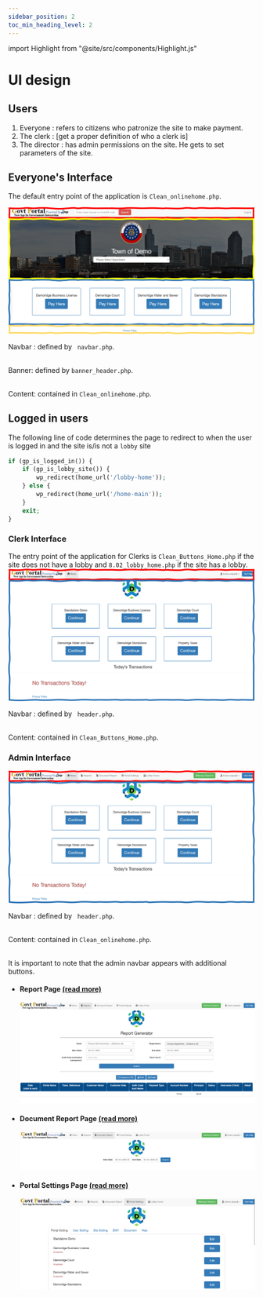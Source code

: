 ```yaml
---
sidebar_position: 2
toc_min_heading_level: 2
---
```


import Highlight from "@site/src/components/Highlight.js"

# UI design

## Users

<ol> 
<li> Everyone : refers to citizens who patronize the site to make payment. </li> 
<li> The clerk : [get a proper definition of who a clerk is]</li> 
<li> The director : has admin permissions on the site. He gets to set parameters of the site.</li>
</ol>

## Everyone's Interface

The default entry point of the application is `Clean_onlinehome.php`.

![](../../static/img/interface.png)

<Highlight bg="#f00" color="#fff"> Navbar</Highlight> : defined by ` navbar.php`. <br/><br/>

<Highlight bg="#ff0"> Banner</Highlight>: defined by `banner_header.php`. <br/><br/>

<Highlight bg="#2E75B6" color="#fff"> Content</Highlight>: contained in `Clean_onlinehome.php`.

## Logged in users

The following line of code determines the page to redirect to when the user is logged in and the site is/is not a `lobby` site

```php
if (gp_is_logged_in()) {
    if (gp_is_lobby_site()) {
        wp_redirect(home_url('/lobby-home'));
    } else {
        wp_redirect(home_url('/home-main'));
    }
    exit;
}
```

### Clerk Interface

The entry point of the application for Clerks is `Clean_Buttons_Home.php` if the site does not have a lobby
and `8.02_lobby_home.php` if the site has a lobby.
![](../../static/img/clerkInterface.png)

<Highlight bg="#f00" color="#fff"> Navbar</Highlight> : defined by ` header.php`. <br/><br/>

<Highlight bg="#2E75B6" color="#fff"> Content</Highlight>: contained in `Clean_Buttons_Home.php`.

### Admin Interface

![](../../static/img/adminInterface.png)

<Highlight bg="#f00" color="#fff"> Navbar</Highlight> : defined by ` header.php`. <br/><br/>

<Highlight bg="#2E75B6" color="#fff"> Content</Highlight>: contained in `Clean_onlinehome.php`.<br/><br/>

It is important to note that the admin navbar appears with additional buttons.

<ul>
<li>

#### Report Page [(read more)](../admin-portal/director.md#the-interface)

![](../../static/img/reportPage.png)

</li>
<li>

#### Document Report Page [(read more)](../admin-portal/director.md#the-interface)

![](../../static/img//documentReport.png)

</li>
<li>

#### Portal Settings Page [(read more)](../admin-portal/settings/settings.md)

![](../../static/img/settingsPage.png)

</li>
</ul>
